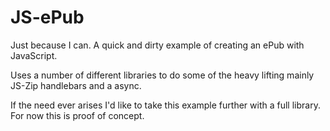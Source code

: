 JS-ePub
=======

Just because I can. A quick and dirty example of creating an ePub with JavaScript.

Uses a number of different libraries to do some of the heavy lifting mainly JS-Zip handlebars and a async.

If the need ever arises I'd like to take this example further with a full library. For now this is proof of concept. 

